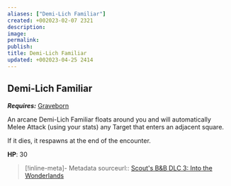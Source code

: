 ```yaml
---
aliases: ["Demi-Lich Familiar"]
created: +002023-02-07 2321
description: 
image: 
permalink: 
publish: 
title: Demi-Lich Familiar
updated: +002023-04-25 2414
---
```


## Demi-Lich Familiar

***Requires:*** [Graveborn](Graveborn.md)

An arcane Demi-Lich Familiar floats around you and will automatically Melee Attack (using your stats) any Target that enters an adjacent square.

If it dies, it respawns at the end of the encounter.

**HP**: 30



> [!inline-meta]- Metadata
> sourceurl:: [Scout's B&B DLC 3: Into the Wonderlands](https://docs.google.com/document/d/1MLOgrWwcLNTnP9PuXrKiLImy7SUh4hXO8arVUAlmdp0/edit)
